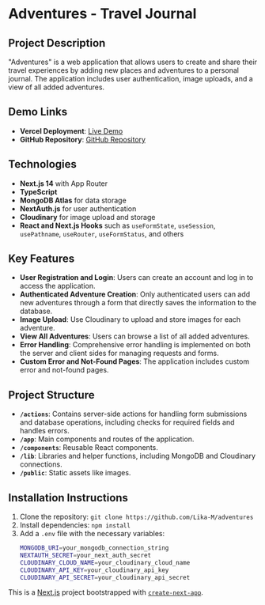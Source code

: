 # Adventures - Travel Journal

## Project Description

"Adventures" is a web application that allows users to create and share their travel experiences by adding new places and adventures to a personal journal. The application includes user authentication, image uploads, and a view of all added adventures.

## Demo Links

- **Vercel Deployment**: [Live Demo](https://adventures-eta.vercel.app/)
- **GitHub Repository**: [GitHub Repository](https://github.com/Lika-M/adventures)

## Technologies

- **Next.js 14** with App Router
- **TypeScript**
- **MongoDB Atlas** for data storage
- **NextAuth.js** for user authentication
- **Cloudinary** for image upload and storage
- **React and Next.js Hooks** such as `useFormState`, `useSession`, `usePathname`, `useRouter`, `useFormStatus`, and others 

## Key Features

- **User Registration and Login**: Users can create an account and log in to access the application.
- **Authenticated Adventure Creation**: Only authenticated users can add new adventures through a form that directly saves the information to the database.
- **Image Upload**: Use Cloudinary to upload and store images for each adventure.
- **View All Adventures**: Users can browse a list of all added adventures.
- **Error Handling**: Comprehensive error handling is implemented on both the server and client sides for managing requests and forms.
- **Custom Error and Not-Found Pages**: The application includes custom error and not-found pages.

## Project Structure

- **`/actions`**: Contains server-side actions for handling form submissions and database operations, including checks for required fields and handles errors.
- **`/app`**: Main components and routes of the application.
- **`/components`**: Reusable React components.
- **`/lib`**: Libraries and helper functions, including MongoDB and Cloudinary connections.
- **`/public`**: Static assets like images.

## Installation Instructions

1. Clone the repository: `git clone https://github.com/Lika-M/adventures`
2. Install dependencies: `npm install`
3. Add a `.env` file with the necessary variables:
    ```bash
    MONGODB_URI=your_mongodb_connection_string
    NEXTAUTH_SECRET=your_next_auth_secret
    CLOUDINARY_CLOUD_NAME=your_cloudinary_cloud_name
    CLOUDINARY_API_KEY=your_cloudinary_api_key
    CLOUDINARY_API_SECRET=your_cloudinary_api_secret
    ```

This is a [Next.js](https://nextjs.org/) project bootstrapped with [`create-next-app`](https://github.com/vercel/next.js/tree/canary/packages/create-next-app).
